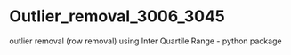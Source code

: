 # Outlier_removal_3006_3045
outlier removal (row removal) using Inter Quartile Range - python package
